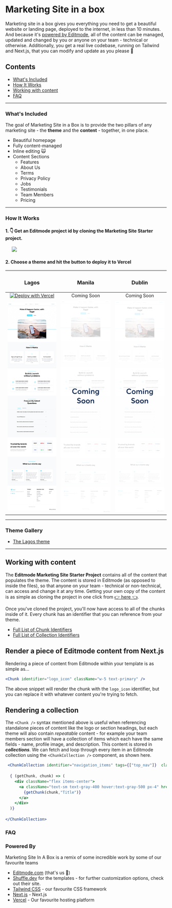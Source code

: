 # Marketing Site in a box


Marketing site in a box gives you everything you need to get a beautiful website or landing page, deployed to the internet, in less than 10 minutes.
And because it's [powered by Editmode](https://editmode.com), all of the content can be managed, updated and changed by you or anyone on your team - technical or otherwise.
Additionally, you get a real live codebase, running on Tailwind and Next.js, that you can modify and update as you please 🤗

## Contents
- [What's Included](#whats-included)
- [How It Works](#how-it-works)
- [Working with content](#working-with-content)
- [FAQ](#faq)

---
### What's Included

The goal of Marketing Site in a Box is to provide the two pillars of any marketing site - the **theme** and the **content** - together, in one place. 

- Beautiful homepage
- Fully content-managed
- Inline editing 🙀
- Content Sections
  - Features
  - About Us
  - Terms
  - Privacy Policy
  - Jobs
  - Testimonials
  - Team Members
  - Pricing

---
### How It Works

#### 1. 👇  Get an Editmode project id by cloning the Marketing Site Starter project. 

 &nbsp;&nbsp;&nbsp;&nbsp; [<img src="https://img.editmode.com/production/content_pieces/cnk_4282820621bc70b3d147/98CipzYMT2eD/images/original/getproject.png" width="170" />](https://app.editmode.com/projects/prj_Y5HfCBS4rqZg/clone)


#### 2. Choose a theme and hit the button to deploy it to Vercel

| <h3> Lagos </h3>             |  <h3>Manila</h3> | <h3>Dublin</h3>
:-------------------------:|:-------------------------:|:-------------------------:
[![Deploy with Vercel](https://vercel.com/button)](https://vercel.com/new/git/external?repository-url=https%3A%2F%2Fgithub.com%2Feditmodelabs%2Fmsiab%2Ftree%2Fmain%2Fthemes%2Flagos?&env=NEXT_PUBLIC_PROJECT_ID)  | Coming Soon | Coming Soon
<img src="/themes/lagos/preview.png" width="350" />  |  <img src="/themes/comingsoon.png" width="350" /> |  <img src="/themes/comingsoon.png" width="350" /> 

---

### Theme Gallery

- [The Lagos theme](https://github.com/editmodelabs/msiab/tree/main/themes/lagos)

--- 

## Working with content

The **Editmode Marketing Site Starter Project** contains all of the content that populates the theme. The content is stored in Editmode (as opposed to inside the files), so that anyone on your team - technical or non-technical, can access and change it at any time. Getting your own copy of the content is as simple as cloning the project in one click from [👉 here 👈](https://app.editmode.com/projects/prj_Y5HfCBS4rqZg/clone). 

Once you've cloned the project, you'll now have access to all of the chunks inside of it. Every chunk has an identifier that you can reference from your theme. 
- [Full List of Chunk Identifiers](https://api.editmode.com/chunks?project_id=prj_Y5HfCBS4rqZg&fields=content_key,content,chunk_type&chunk_type=atoms)
- [Full List of Collection Identifiers](https://api.editmode.com/chunks?project_id=prj_Y5HfCBS4rqZg&fields=content_key,content,chunk_type&chunk_type=atoms)


## Render a piece of Editmode content from Next.js

Rendering a piece of content from Editmode within your template is as simple as... 
```jsx
<Chunk identifier="logo_icon" className="w-5 text-primary" />
```

The above snippet will render the chunk with the `logo_icon` identifier, but you can replace it with whatever content you're trying to fetch.


## Rendering a collection
The `<Chunk />` syntax mentioned above is useful when referencing standalone pieces of content like the logo or section headings, but each theme will also contain _repeatable_ content - for example your team members section will have a collection of items which each have the same fields - name, profile image, and description. This content is stored in **_collections_**. We can fetch and loop through every item in an Editmode collection using the `<ChunkCollection />` component, as shown here.

```jsx
 <ChunkCollection identifier="navigation_items" tags={["top_nav"]}  className="hidden absolute top-1/2 left-1/2 transform -translate-y-1/2 -translate-x-1/2 lg:flex lg:mx-auto lg:flex lg:items-center lg:w-auto" itemClass="team_member">
          
  { (getChunk, chunk) => (
    <div className="flex items-center">
      <a className="text-sm text-gray-400 hover:text-gray-500 px-4" href={getChunk(chunk,"Url")}>
        {getChunk(chunk,"Title")}
      </a>
    </div>              
  )}

</ChunkCollection>
```


### FAQ

### Powered By

Marketing Site In A Box is a remix of some incredible work by some of our favourite teams

- [Editmode.com](https://editmode.com) (that's us 👋)
- [Shuffle.dev](https://shuffle.dev) for the templates - for further customization options, check out their site.
- [Tailwind CSS](https://tailwindcss.com) - our favourite CSS framework
- [Next.js](https://nextjs.org/) - Next.js
- [Vercel](https://vercel.com/) - Our favourite hosting platform



